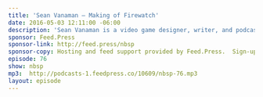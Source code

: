 ```yaml
---
title: 'Sean Vanaman — Making of Firewatch'
date: 2016-05-03 12:11:00 -06:00
description: 'Sean Vanaman is a video game designer, writer, and podcast host. He was the co-project leader and lead writer of The Walking Dead,and Puzzle Agent 2. He also wrote the third episode of Tales of Monkey Island, and was the designer of Wallace & Gromit’s Grand Adventures, and the writer of the third episode, Muzzled. He is one of the regular hosts of the Idle Thumbs podcast. Sean co-founded the new video game company, Campos Santo, and their first game, Firewatch, is an emotional first person adventure that centers around the character, Henry, a man whose love life is in free fall. He takes a job as fire lookout in the Shoshone National Forest as a way to isolate himself and numb him from his problems. His only contact with the outside world is through a walkie talkie to his supervisor, Deliah, another lookout on a tower many, many miles away. Within the lush, stytlized, and expansive forest they unravel mysteries that could endanger their lives.'
sponsor: Feed.Press
sponsor-link: http://feed.press/nbsp
sponsor-copy: Hosting and feed support provided by Feed.Press.  Sign-up today and try FeedPress on a 14 day trial (no contracts or commitments). Use promo code *nbsp* during checkout to get 10% off your first year.
episode: 76
show: nbsp
mp3:  http://podcasts-1.feedpress.co/10609/nbsp-76.mp3
layout: episode
---
```

